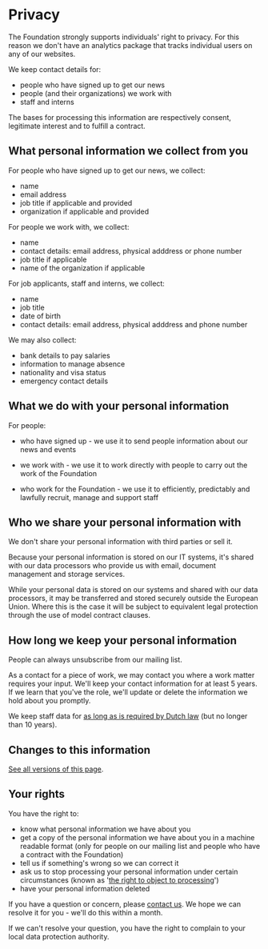 # Privacy

The Foundation strongly supports individuals' right to privacy. For this reason we don't have an analytics package that tracks individual users on any of our websites.

We keep contact details for:

* people who have signed up to get our news
* people (and their organizations) we work with
* staff and interns

The bases for processing this information are respectively consent, legitimate interest and to fulfill a contract.

## What personal information we collect from you

For people who have signed up to get our news, we collect:

* name
* email address
* job title if applicable and provided
* organization if applicable and provided

For people we work with, we collect:

* name
* contact details: email address, physical adddress or phone number
* job title if applicable
* name of the organization if applicable

For job applicants, staff and interns, we collect:

* name
* job title
* date of birth
* contact details: email address, physical adddress and phone number

We may also collect:

* bank details to pay salaries
* information to manage absence
* nationality and visa status
* emergency contact details

## What we do with your personal information

For people:

* who have signed up  - we use it to send people information about our news and events

* we work with - we use it to work directly with people to carry out the work of the Foundation

* who work for the Foundation - we use it to efficiently, predictably and lawfully recruit, manage and support staff

## Who we share your personal information with

We don't share your personal information with third parties or sell it.

Because your personal information is stored on our IT systems, it's shared with our data processors who provide us with email, document management and storage services.

While your personal data is stored on our systems and shared with our data processors, it may be transferred and stored securely outside the European Union. Where this is the case it will be subject to equivalent legal protection through the use of model contract clauses.

## How long we keep your personal information

People can always unsubscribe from our mailing list.

As a contact for a piece of work, we may contact you where a work matter requires your input. We'll keep your contact information for at least 5 years. If we learn that you've the role, we'll update or delete the information we hold about you promptly.

We keep staff data for [as long as is required by Dutch law](https://www.tuxx.nl/bewaartermijnen/documenten/#Algemene%20bedrijfsmatige%20documenten) (but no longer than 10 years).

## Changes to this information

[See all versions of this page](https://github.com/publiccodenet/about/commits/master/organization/privacy.md).

## Your rights

You have the right to:

* know what personal information we have about you
* get a copy of the personal information we have about you in a machine readable format (only for people on our mailing list and people who have a contract with the Foundation)
* tell us if something's wrong so we can correct it
* ask us to stop processing your personal information under certain circumstances (known as '[the right to object to processing](https://gdpr-info.eu/art-21-gdpr/)')
* have your personal information deleted

If you have a question or concern, please [contact us](contact-details.md). We hope we can resolve it for you - we'll do this within a month.

If we can't resolve your question, you have the right to complain to your local data protection authority.
